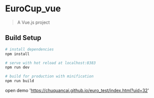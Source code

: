 # EuroCup_vue

> A Vue.js project

## Build Setup

``` bash
# install dependencies
npm install

# serve with hot reload at localhost:8383
npm run dev

# build for production with minification
npm run build

```

open demo 'https://chuquancai.github.io/euro_test/index.html?uid=32'